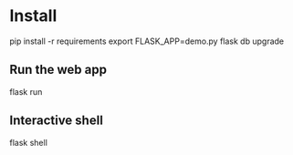 Install
=======
pip install -r requirements
export FLASK_APP=demo.py
flask db upgrade

Run the web app
---------------
flask run

Interactive shell
-----------------
flask shell
